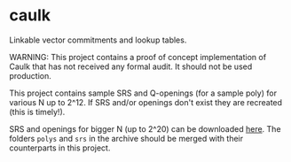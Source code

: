 # caulk
Linkable vector commitments and lookup tables.

WARNING:  This project contains a proof of concept implementation of Caulk that has not received any formal audit.  It should not be used production.

This project contains sample SRS and Q-openings (for a sample poly) for various N up to 2^12. If SRS and/or openings don't exist they are recreated (this is timely!).

SRS and openings for bigger N (up to 2^20) can be downloaded [here](https://drive.google.com/file/d/1ANrNC-aIW22Z6Kx8vrea21Abl2q52hQH/view?usp=sharing).
The folders `polys` and `srs` in the archive should be merged with their counterparts in this project.
